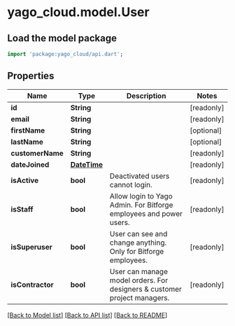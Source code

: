 # yago_cloud.model.User

## Load the model package
```dart
import 'package:yago_cloud/api.dart';
```

## Properties
Name | Type | Description | Notes
------------ | ------------- | ------------- | -------------
**id** | **String** |  | [readonly] 
**email** | **String** |  | [readonly] 
**firstName** | **String** |  | [optional] 
**lastName** | **String** |  | [optional] 
**customerName** | **String** |  | [readonly] 
**dateJoined** | [**DateTime**](DateTime.md) |  | [readonly] 
**isActive** | **bool** | Deactivated users cannot login. | [readonly] 
**isStaff** | **bool** | Allow login to Yago Admin. For Bitforge employees and power users. | [readonly] 
**isSuperuser** | **bool** | User can see and change anything. Only for Bitforge employees. | [readonly] 
**isContractor** | **bool** | User can manage model orders. For designers & customer project managers. | [readonly] 

[[Back to Model list]](../README.md#documentation-for-models) [[Back to API list]](../README.md#documentation-for-api-endpoints) [[Back to README]](../README.md)


